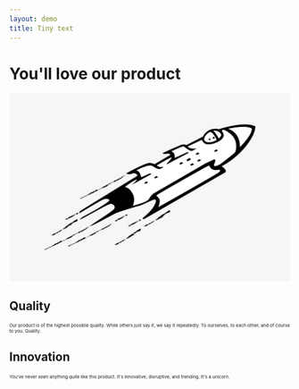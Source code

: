 ```yaml
---
layout: demo
title: Tiny text
---
```


# You'll love our product

![drawing of a rocket](/images/rocket.jpg)

## Quality

Our product is of the highest possible quality. While others just say it, we say it repeatedly. To ourselves, to each other, and of course to you. Quality.

## Innovation

You've never seen anything quite like this product. It's innovative, disruptive, and trending. It's a unicorn.

<br />
<br />
<br />
<br />
<br />
<br />
<br />
<br />

<style>
p {
  font-size: 8px;
  }
</style>

